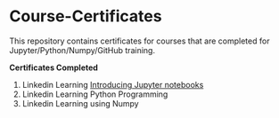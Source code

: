 # Course-Certificates
This repository contains certificates for courses that are completed for Jupyter/Python/Numpy/GitHub training.

**Certificates Completed**
1. Linkedin Learning [Introducing Jupyter notebooks](https://github.com/lillianta2/Course-Certificates/blob/main/certifications/using%20Jupyter.md) 
2. Linkedin Learning Python Programming
3. Linkedin Learning using Numpy
